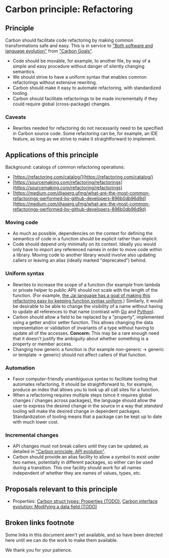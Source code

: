 # Carbon principle: Refactoring

<!--
Part of the Carbon Language project, under the Apache License v2.0 with LLVM
Exceptions. See /LICENSE for license information.
SPDX-License-Identifier: Apache-2.0 WITH LLVM-exception
-->

## Principle

Carbon should facilitate code refactoring by making common transformations safe
and easy. This is in service to
["Both software and language evolution"](https://github.com/jonmeow/carbon-lang/blob/proposal-goals/docs/project/goals.md#both-software-and-language-evolution)
from
["Carbon Goals"](https://github.com/jonmeow/carbon-lang/blob/proposal-goals/docs/project/goals.md).

-   Code should be movable, for example, to another file, by way of a simple and
    easy procedure without danger of silently changing semantics.
-   We should strive to have a uniform syntax that enables common refactorings
    without extensive rewriting.
-   Carbon should make it easy to automate refactoring, with standardized
    tooling.
-   Carbon should facilitate refactorings to be made incrementally if they could
    require global (cross-package) changes.

### Caveats

-   Rewrites needed for refactoring do not necessarily need to be specified in
    Carbon source code. Some refactoring can be, for example, an IDE feature, as
    long as we strive to make it straightforward to implement.

## Applications of this principle

Background: catalogs of common refactoring operations:

-   [https://refactoring.com/catalog/](https://refactoring.com/catalog/)
-   [https://sourcemaking.com/refactoring/refactorings](https://sourcemaking.com/refactoring/refactorings)
-   [https://medium.com/@aserg.ufmg/what-are-the-most-common-refactorings-performed-by-github-developers-896b0db96d9d](https://medium.com/@aserg.ufmg/what-are-the-most-common-refactorings-performed-by-github-developers-896b0db96d9d)

### Moving code

-   As much as possible, dependencies on the context for defining the semantics
    of code in a function should be explicit rather than implicit.
-   Code should depend only minimally on its context. Ideally you would only
    have to import any referenced names in order to move code within a library.
    Moving code to another library would involve also updating callers or
    leaving an alias (ideally marked "deprecated") behind.

### Uniform syntax

-   Rewrites to increase the scope of a function (for example from lambda or
    private helper to public API) should not scale with the length of the
    function. (For example,
    [the Jai language has a goal of making this refactoring easy by keeping function syntax uniform](https://github.com/BSVino/JaiPrimer/blob/master/JaiPrimer.md#code-refactoring).)
    Similarly, it would be desirable to be able to change the visibility of a
    name without having to update all references to that name (contrast with
    [Go](https://tour.golang.org/basics/3) and
    [Python](https://docs.python.org/3/tutorial/classes.html#private-variables)).
-   Carbon should allow a field to be replaced by a "property", implemented
    using a getter and/or setter function. This allows changing the data
    representation or validation of invariants of a type without having to
    update all of the accesses. **Concern:** This may be a rare enough need that
    it doesn't justify the ambiguity about whether something is a property or
    member access.
-   Changing how generic a function is (for example non-generic -> generic or
    template -> generic) should not affect callers of that function.

### Automation

-   Favor computer-friendly unambiguous syntax to facilitate tooling that
    automates refactoring. It should be straightforward to, for example, produce
    an index that allows you to look up all call sites for a function.
-   When a refactoring requires multiple steps (since it requires global changes
    / changes across packages), the language should allow the user to express
    the desired change in the source in a way that _standard_ tooling will make
    the desired change in dependent packages. Standardization of tooling means
    that a package can be kept up to date with much lower cost.

### Incremental changes

-   API changes must not break callers until they can be updated, as detailed in
    ["Carbon principle: API evolution"](https://github.com/josh11b/carbon-lang/blob/principle-api-evolution/docs/project/principles/principle-api-evolution.md).
-   Carbon should provide an alias facility to allow a symbol to exist under two
    names, potentially in different packages, so either can be used during a
    transition. This one facility should work for all names independent of
    whether they are names of values, types, etc.

## Proposals relevant to this principle

-   Properties:
    [Carbon struct types: Properties (TODO)](#broken-links-footnote)<!-- T:Carbon struct types --><!-- A:#heading=h.di9erwm5g1br -->,
    [Carbon interface evolution: Modifying a data field (TODO)](#broken-links-footnote)<!-- T:Carbon interface evolution --><!-- A:#heading=h.kfti6vaebvs8 -->

## Broken links footnote

Some links in this document aren't yet available, and so have been directed here
until we can do the work to make them available.

We thank you for your patience.
